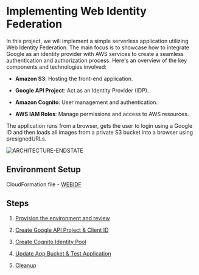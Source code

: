 
#                                                   Implementing Web Identity Federation

In this project, we will implement a simple serverless application utilizing Web Identity Federation. The main focus is to showcase how to integrate Google as an identity provider with AWS services to create a seamless authentication and authorization process. Here's an overview of the key components and technologies involved:




- **Amazon S3**: Hosting the front-end application.

- **Google API Project**: Act as an Identity Provider (IDP).

- **Amazon Cognito**: User management and authentication.

- **AWS IAM Roles**: Manage permissions and access to AWS resources.

The application runs from a browser, gets the user to login using a Google ID and then loads all images from a private S3 bucket into a browser using presignedURLs.




![ARCHITECTURE-ENDSTATE](https://github.com/user-attachments/assets/9eadb523-2c97-4ed7-8644-fa5399e83b08)



## Environment Setup

CloudFormation file - [WEBIDF](https://console.aws.amazon.com/cloudformation/home?region=us-east-1#/stacks/quickcreate?templateURL=https://learn-cantrill-labs.s3.amazonaws.com/aws-cognito-web-identity-federation/WEBIDF.yaml&stackName=WEBIDF)

## Steps

 1. [Provision the environment and review](https://github.com/amruthkp/AWS-Projects/blob/main/AWS-Cognito-Web-Identity-Federation/Steps/Provision-the-Environment.md)

 1. [Create Google API Project & Client ID](https://github.com/amruthkp/AWS-Projects/blob/main/AWS-Cognito-Web-Identity-Federation/Steps/Create-Google-API-Project.md)
 
 1. [Create Cognito Identity Pool](https://github.com/amruthkp/AWS-Projects/blob/main/AWS-Cognito-Web-Identity-Federation/Steps/Create-Cognito-Identity-Pool.md)

 1. [Update App Bucket & Test Application](https://github.com/amruthkp/AWS-Projects/blob/main/AWS-Cognito-Web-Identity-Federation/Steps/Test-App-Bucket-Application.md)

 1. [Cleanup](https://github.com/amruthkp/AWS-Projects/blob/main/AWS-Cognito-Web-Identity-Federation/Steps/Cleanup.md) 


